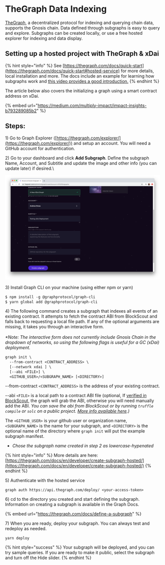 # TheGraph Data Indexing

[TheGraph](https://thegraph.com/), a decentralized protocol for indexing and querying chain data, supports the Gnosis chain. Data defined through subgraphs is easy to query and explore. Subgraphs can be created locally, or use a free hosted explorer for indexing and data display.&#x20;

## Setting up a hosted project with TheGraph & xDai

{% hint style="info" %}
See [https://thegraph.com/docs/quick-start](https://thegraph.com/docs/quick-start#hosted-service) for more details, local installation and more. The docs include an example for learning how subgraphs work and  [this video provides a good introduction.](https://thegraph.com/hackathons/2019/12)
{% endhint %}

The article below also covers the initializing a graph using a smart contract address on xDai.

{% embed url="https://medium.com/multiply-impact/impact-insights-b793289085b2" %}

## Steps:

1\) Go to Graph Explorer ([https://thegraph.com/explorer/](https://thegraph.com/explorer/)) and setup an account. You will need a GitHub account for authentication.&#x20;

2\) Go to your dashboard and click **Add Subgraph**. Define the subgraph Name, Account, and Subtitle and update the image and other info (you can update later) if desired.\


![Basic info is required to create a subgraph. You can modify later if needed.](../../.gitbook/assets/xdai-graph.png)

3\) Install Graph CLI on your machine (using either npm or yarn)

```
$ npm install -g @graphprotocol/graph-cli
$ yarn global add @graphprotocol/graph-cli

```

4\) The following command creates a subgraph that indexes all events of an existing contract. It attempts to fetch the contract ABI from BlockScout and falls back to requesting a local file path. If any of the optional arguments are missing, it takes you through an interactive form.\
\
_\*Note: The interactive form does not currently include Gnosis Chain in the dropdown of networks, so using the following flags is useful for a GC (xDai) deployment._

```
graph init \
  --from-contract <CONTRACT_ADDRESS> \
  [--network xdai ] \
  [--abi <FILE>] \
  <GITHUB_USER>/<SUBGRAPH_NAME> [<DIRECTORY>]
```

\--from-contract `<CONTRACT_ADDRESS>` is the address of your existing contract.

\--abi `<FILE>` is a local path to a contract ABI file (optional, If [verified in BlockScout](https://docs.blockscout.com/for-users/smart-contract-interaction/verifying-a-smart-contract), the graph will grab the ABI, otherwise you will need manually add the ABI. _You can save the abi from BlockScout or by running `truffle compile` or `solc` on a public project._ [_More info available here_](https://thegraph.com/docs/define-a-subgraph#the-subgraph-manifest)_.)_

The `<GITHUB_USER>` is your github user or organization name, `<SUBGRAPH_NAME>` is the name for your subgraph, and `<DIRECTORY>` is the optional name of the directory where `graph init` will put the example subgraph manifest.&#x20;

* _Chose the subgraph name created in step 2 as lowercase-hypenated_&#x20;

{% hint style="info" %}
More details are here: [https://thegraph.com/docs/en/developer/create-subgraph-hosted/](https://thegraph.com/docs/en/developer/create-subgraph-hosted/)
{% endhint %}

5\)  Authenticate with the hosted service

```
graph auth https://api.thegraph.com/deploy/ <your-access-token>
```

6\) cd to the directory you created and start defining the subgraph. Information on creating a subgraph is available in the Graph Docs.

{% embed url="https://thegraph.com/docs/define-a-subgraph" %}

7\) When you are ready, deploy your subgraph. You can always test and redeploy as needed.&#x20;

```
yarn deploy
```

{% hint style="success" %}
Your subgraph will be deployed, and you can try sample queries. If you are ready to make it public, select the subgraph and turn off the Hide slider.
{% endhint %}
